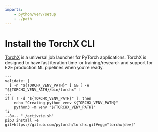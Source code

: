 ```yaml
---
imports:
    - python/venv/setup
    - ./path
---
```


# Install the TorchX CLI

[TorchX](https://pytorch.org/torchx/latest/) is a universal job
launcher for PyTorch applications. TorchX is designed to have fast
iteration time for training/research and support for E2E production ML
pipelines when you’re ready.


```shell
---
validate: |
  [ -n "${TORCHX_VENV_PATH}" ] && [ -e "${TORCHX_VENV_PATH}/bin/torchx" ]
---
if [ ! -d "${TORCHX_VENV_PATH}" ]; then
    echo "Creating python venv ${TORCHX_VENV_PATH}"
    python3 -m venv "${TORCHX_VENV_PATH}"
fi
--8<-- "./activate.sh"
pip3 install -e git+https://github.com/pytorch/torchx.git#egg="torchx[dev]"
```
